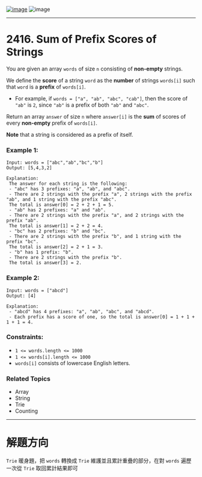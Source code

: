[![image](https://img.shields.io/badge/Leetcode-Link-blue?logo=leetcode)](https://leetcode.com/problems/sum-of-prefix-scores-of-strings/)
![image](https://img.shields.io/badge/Difficulty-Hard-red)

---

# 2416. Sum of Prefix Scores of Strings

You are given an array `words` of size `n` consisting of **non-empty** strings.

We define the **score** of a string `word` as the **number** of strings `words[i]` such that `word` is a **prefix** of `words[i]`.

- For example, if `words = ["a", "ab", "abc", "cab"]`, then the score of `"ab"` is `2`, since `"ab"` is a prefix of both `"ab"` and `"abc"`.

Return an array `answer` of size `n` where `answer[i]` is the **sum** of scores of every **non-empty** prefix of `words[i]`.

**Note** that a string is considered as a prefix of itself.

### Example 1:

```
Input: words = ["abc","ab","bc","b"]
Output: [5,4,3,2]

Explanation:
 The answer for each string is the following:
 - "abc" has 3 prefixes: "a", "ab", and "abc".
 - There are 2 strings with the prefix "a", 2 strings with the prefix "ab", and 1 string with the prefix "abc".
 The total is answer[0] = 2 + 2 + 1 = 5.
 - "ab" has 2 prefixes: "a" and "ab".
 - There are 2 strings with the prefix "a", and 2 strings with the prefix "ab".
 The total is answer[1] = 2 + 2 = 4.
 - "bc" has 2 prefixes: "b" and "bc".
 - There are 2 strings with the prefix "b", and 1 string with the prefix "bc".
 The total is answer[2] = 2 + 1 = 3.
 - "b" has 1 prefix: "b".
 - There are 2 strings with the prefix "b".
 The total is answer[3] = 2.
```

### Example 2:

```
Input: words = ["abcd"]
Output: [4]

Explanation:
 - "abcd" has 4 prefixes: "a", "ab", "abc", and "abcd".
 - Each prefix has a score of one, so the total is answer[0] = 1 + 1 + 1 + 1 = 4.
```

### Constraints:

- `1 <= words.length <= 1000`
- `1 <= words[i].length <= 1000`
- `words[i]` consists of lowercase English letters.

### Related Topics

- Array
- String
- Trie
- Counting
  
---

# 解題方向

`Trie` 暖身題，把 `words` 轉換成 `Trie` 維護並且累計重疊的部分，在對 `words` 遍歷一次從 `Trie` 取回累計結果即可